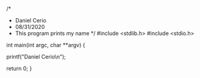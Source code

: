 /*
* Daniel Cerio
* 08/31/2020
* This program prints my name
*/
#include <stdlib.h>
#include <stdio.h>

int main(int argc, char **argv) {

  printf("Daniel Cerio\n");
  
  return 0;
}
